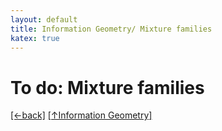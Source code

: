 ```yaml
---
layout: default
title: Information Geometry/ Mixture families
katex: true
---
```


# To do: Mixture families

<a href="javascript:void(0);" onclick="history.go(-1);">[←back]</a> [[↑Information Geometry]](/information-geometry)
